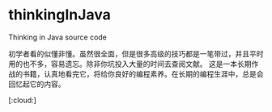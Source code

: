 # thinkingInJava
Thinking in Java source code
<p>初学者看的似懂非懂。虽然很全面，但是很多高级的技巧都是一笔带过，并且平时用的也不多，容易遗忘。除非你坑投入大量的时间去查阅文献。
这是一本长期作战的书籍，认真地看完它，将给你良好的编程素养。在长期的编程生涯中，总是会回忆起它的内容。</p>
[:cloud:]
